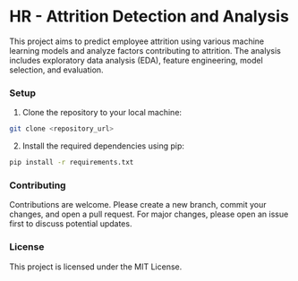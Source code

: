 # HR - Attrition Detection and Analysis

This project aims to predict employee attrition using various machine learning models and analyze factors contributing to attrition. The analysis includes exploratory data analysis (EDA), feature engineering, model selection, and evaluation.

### Setup

1. Clone the repository to your local machine:

```bash
git clone <repository_url>
```

2. Install the required dependencies using pip:

```bash
pip install -r requirements.txt
```

### Contributing

Contributions are welcome. Please create a new branch, commit your changes, and open a pull request. For major changes, please open an issue first to discuss potential updates.

### License

This project is licensed under the MIT License.
